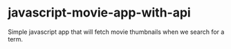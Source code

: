 # javascript-movie-app-with-api

Simple javascript app that will fetch movie thumbnails when we search for a term.
